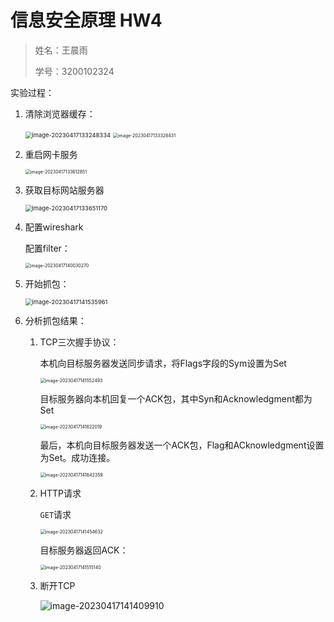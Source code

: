 # 信息安全原理 HW4

> 姓名：王晨雨
>
> 学号：3200102324

实验过程：

1. 清除浏览器缓存：

   <img src="C:\Users\17260\AppData\Roaming\Typora\typora-user-images\image-20230417133248334.png" alt="image-20230417133248334" style="zoom:67%;" />

   

   <img src="C:\Users\17260\AppData\Roaming\Typora\typora-user-images\image-20230417133328431.png" alt="image-20230417133328431" style="zoom:50%;" /> 

2. 重启网卡服务

   <img src="C:\Users\17260\AppData\Roaming\Typora\typora-user-images\image-20230417133612851.png" alt="image-20230417133612851" style="zoom:50%;" /> 

3. 获取目标网站服务器

   <img src="C:\Users\17260\AppData\Roaming\Typora\typora-user-images\image-20230417133651170.png" alt="image-20230417133651170" style="zoom:67%;" /> 

4. 配置wireshark

   配置filter：

   <img src="C:\Users\17260\AppData\Roaming\Typora\typora-user-images\image-20230417140030270.png" alt="image-20230417140030270" style="zoom:50%;" />

5. 开始抓包：

   <img src="C:\Users\17260\AppData\Roaming\Typora\typora-user-images\image-20230417141535961.png" alt="image-20230417141535961" style="zoom:67%;" />

6. 分析抓包结果：

   1. TCP三次握手协议：

      本机向目标服务器发送同步请求，将Flags字段的Sym设置为Set

      <img src="C:\Users\17260\AppData\Roaming\Typora\typora-user-images\image-20230417141552493.png" alt="image-20230417141552493" style="zoom:50%;" />

      目标服务器向本机回复一个ACK包，其中Syn和Acknowledgment都为Set

      <img src="C:\Users\17260\AppData\Roaming\Typora\typora-user-images\image-20230417141622019.png" alt="image-20230417141622019" style="zoom:50%;" />

      最后，本机向目标服务器发送一个ACK包，Flag和ACknowledgment设置为Set。成功连接。

      <img src="C:\Users\17260\AppData\Roaming\Typora\typora-user-images\image-20230417141642359.png" alt="image-20230417141642359" style="zoom:50%;" />

   2. HTTP请求

      `GET`请求

      <img src="C:\Users\17260\AppData\Roaming\Typora\typora-user-images\image-20230417141454632.png" alt="image-20230417141454632" style="zoom:50%;" />

      目标服务器返回ACK：

      <img src="C:\Users\17260\AppData\Roaming\Typora\typora-user-images\image-20230417141515140.png" alt="image-20230417141515140" style="zoom:50%;" />

   3. 断开TCP

      ![image-20230417141409910](C:\Users\17260\AppData\Roaming\Typora\typora-user-images\image-20230417141409910.png)

